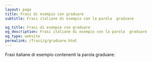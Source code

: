```yaml
---
layout: page
title: Frasi di esempio con graduare 
subtitle: Frasi italiane di esempio con la parola  graduare

og_title: Frasi di esempio con graduare 
og_description: Frasi italiane di esempio con la parola  graduare
og_type: website
permalink: /frasi/g/graduare.html
---
```


Frasi italiane di esempio contenenti la parola graduare:


